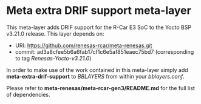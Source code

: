 # Meta extra DRIF support meta-layer

This meta-layer adds DRIF support for the R-Car E3 SoC
to the Yocto BSP v3.21.0 release. This layer depends on:
*  URI: https://github.com/renesas-rcar/meta-renesas.git
*  commit: ad3a8cfee5b6a6fab17cf1c6e5af851eaec75bd7 (corresponding
to tag *Renesas-Yocto-v3.21.0*)

In order to make use of the work contained in this meta-layer
simply add **meta-extra-drif-support** to *BBLAYERS* from within
your *bblayers.conf*.

Please refer to **meta-renesas/meta-rcar-gen3/README.md**
for the full list of dependencies.
